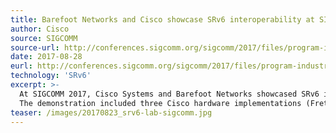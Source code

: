 ```yaml
---
title: Barefoot Networks and Cisco showcase SRv6 interoperability at SIGCOMM 2017
author: Cisco
source: SIGCOMM
source-url: http://conferences.sigcomm.org/sigcomm/2017/files/program-industrial-demos/sigcomm17industrialdemos-paper5.pdf
date: 2017-08-28
eurl: http://conferences.sigcomm.org/sigcomm/2017/files/program-industrial-demos/sigcomm17industrialdemos-paper5.pdf
technology: 'SRv6'
excerpt: >-
  At SIGCOMM 2017, Cisco Systems and Barefoot Networks showcased SRv6 interoperability of SRv6 VPN with traffic engineering and service chaining.
  The demonstration included three Cisco hardware implementations (Fretta, ASR9k and ASR1k); open source implementations in the Linux Kernel and FD.io VPP; and Barefoot's Tofino switch.
teaser: /images/20170823_srv6-lab-sigcomm.jpg
---
```

